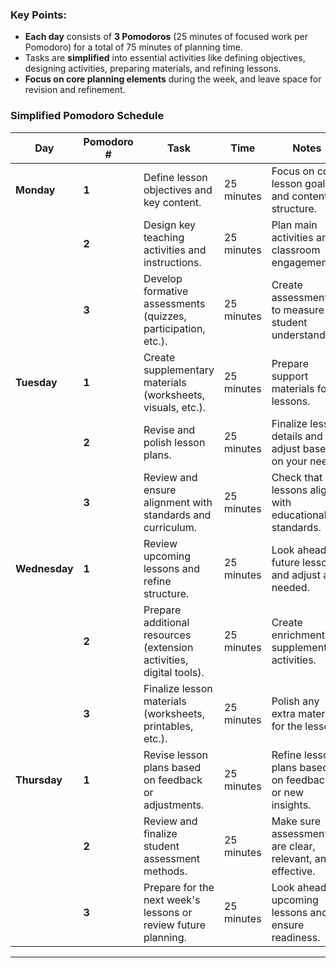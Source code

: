 ### Key Points:
- **Each day** consists of **3 Pomodoros** (25 minutes of focused work per Pomodoro) for a total of 75 minutes of planning time.
- Tasks are **simplified** into essential activities like defining objectives, designing activities, preparing materials, and refining lessons.
- **Focus on core planning elements** during the week, and leave space for revision and refinement.

### **Simplified Pomodoro Schedule**

| **Day**        | **Pomodoro #** | **Task**                                                            | **Time**   | **Notes**                                                   |
|----------------|----------------|---------------------------------------------------------------------|-----------|-------------------------------------------------------------|
| **Monday**     | **1**          | Define lesson objectives and key content.                           | 25 minutes | Focus on core lesson goals and content structure.           |
|                | **2**          | Design key teaching activities and instructions.                    | 25 minutes | Plan main activities and classroom engagement.              |
|                | **3**          | Develop formative assessments (quizzes, participation, etc.).       | 25 minutes | Create assessments to measure student understanding.        |
| **Tuesday**    | **1**          | Create supplementary materials (worksheets, visuals, etc.).         | 25 minutes | Prepare support materials for lessons.                      |
|                | **2**          | Revise and polish lesson plans.                                    | 25 minutes | Finalize lesson details and adjust based on your needs.     |
|                | **3**          | Review and ensure alignment with standards and curriculum.          | 25 minutes | Check that lessons align with educational standards.        |
| **Wednesday**  | **1**          | Review upcoming lessons and refine structure.                       | 25 minutes | Look ahead at future lessons and adjust as needed.          |
|                | **2**          | Prepare additional resources (extension activities, digital tools).| 25 minutes | Create enrichment or supplementary activities.               |
|                | **3**          | Finalize lesson materials (worksheets, printables, etc.).           | 25 minutes | Polish any extra materials for the lesson.                  |
| **Thursday**   | **1**          | Revise lesson plans based on feedback or adjustments.               | 25 minutes | Refine lesson plans based on feedback or new insights.      |
|                | **2**          | Review and finalize student assessment methods.                     | 25 minutes | Make sure assessments are clear, relevant, and effective.    |
|                | **3**          | Prepare for the next week's lessons or review future planning.      | 25 minutes | Look ahead at upcoming lessons and ensure readiness.        |

---


